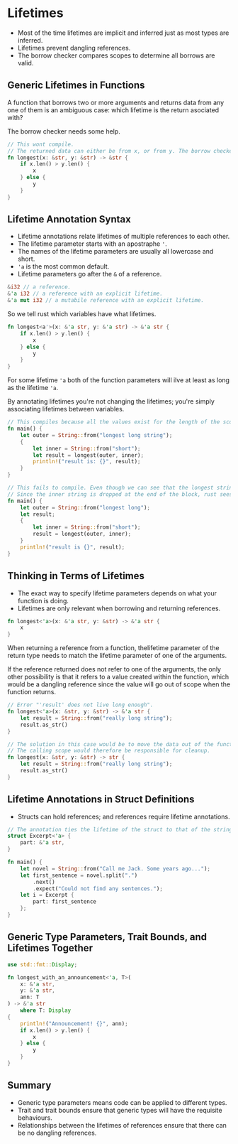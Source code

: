 # Lifetimes

- Most of the time lifetimes are implicit and inferred just as most types are inferred.
- Lifetimes prevent dangling references.
- The borrow checker compares scopes to determine all borrows are valid.

## Generic Lifetimes in Functions

A function that borrows two or more arguments and returns data from any one of them is an ambiguous case: which lifetime is the return asociated with?

The borrow checker needs some help.

```rust
// This wont compile.
// The returned data can either be from x, or from y. The borrow checker needs our help to determine the correct lifetime of the return.
fn longest(x: &str, y: &str) -> &str {
    if x.len() > y.len() {
        x
    } else {
        y
    }
}
```

## Lifetime Annotation Syntax

- Lifetime annotations relate lifetimes of multiple references to each other.
- The lifetime parameter starts with an apostraphe `'`.
- The names of the lifetime parameters are usually all lowercase and short.
- `'a` is the most common default.
- Lifetime parameters go after the `&` of a reference.

```rust
&i32 // a reference.
&'a i32 // a reference with an explicit lifetime.
&'a mut i32 // a mutabile reference with an explicit lifetime.
```

So we tell rust which variables have what lifetimes.

```rust
fn longest<a'>(x: &'a str, y: &'a str) -> &'a str {
    if x.len() > y.len() {
        x
    } else {
        y
    }
}
```

For some lifetime `'a` both of the function parameters will ilve at least as long as the lifetime `'a`.

By annotating lifetimes you're not changing the lifetimes; you're simply associating lifetimes between variables.

```rust
// This compiles because all the values exist for the length of the scope required.
fn main() {
    let outer = String::from("longest long string");
    {
        let inner = String::from("short");
        let result = longest(outer, inner);
        println!("result is: {}", result);
    }
}

// This fails to compile. Even though we can see that the longest string does in fact live long enough to be valid; we've told rust via the annotations that both arguments and the return value are tied to the same lifetime. 
// Since the inner string is dropped at the end of the block, rust sees that the lifetime is not satisfied and throws and error.
fn main() {
    let outer = String::from("longest long");
    let result;
    {
        let inner = String::from("short");
        result = longest(outer, inner);
    }
    println!("result is {}", result);
}
```

## Thinking in Terms of Lifetimes

- The exact way to specify lifetime parameters depends on what your function is doing. 
- Lifetimes are only relevant when borrowing and returning references.

```rust
fn longest<'a>(x: &'a str, y: &str) -> &'a str {
    x
}
```

When returning a reference from a function, thelifetime parameter of the return type needs to match the lifetime parameter of one of the arguments.

If the reference returned does not refer to one of the arguments, the only other possibility is that it refers to a value created within the function, which would be a dangling reference since the value will go out of scope when the function returns.

```rust
// Error "'result' does not live long enough".
fn longest<'a>(x: &str, y: &str) -> &'a str {
    let result = String::from("really long string");
    result.as_str()
}

// The solution in this case would be to move the data out of the function into the calling scope.
// The calling scope would therefore be responsible for cleanup.
fn longest(x: &str, y: &str) -> str {
    let result = String::from("really long string");
    result.as_str()
}
```

## Lifetime Annotations in Struct Definitions

- Structs can hold references; and references require lifetime annotations.

```rust
// The annotation ties the lifetime of the struct to that of the string reference.
struct Excerpt<'a> {
    part: &'a str,
}

fn main() {
    let novel = String::from("Call me Jack. Some years ago...");
    let first_sentence = novel.split(".")
        .next()
        .expect("Could not find any sentences.");
    let i = Excerpt {
        part: first_sentence
    };
}
```

## Generic Type Parameters, Trait Bounds, and Lifetimes Together

```rust
use std::fmt::Display;

fn longest_with_an_announcement<'a, T>(
    x: &'a str,
    y: &'a str,
    ann: T
) -> &'a str
    where T: Display
{
    println!("Announcement! {}", ann);
    if x.len() > y.len() {
        x
    } else {
        y
    }
}
```

## Summary

- Generic type parameters means code can be applied to different types.
- Trait and trait bounds ensure that generic types will have the requisite behaviours.
- Relationships between the lifetimes of references ensure that there can be no dangling references.